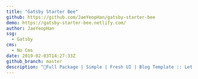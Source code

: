 ```yaml
---
title: "Gatsby Starter Bee"
github: https://github.com/JaeYeopHan/gatsby-starter-bee
demo: https://gatsby-starter-bee.netlify.com/
author: JaeYeopHan
ssg:
  - Gatsby
cms:
  - No Cms
date: 2019-02-03T14:27:33Z
github_branch: master
description: "🐝Full Package | Simple | Fresh UI | Blog Template :: Let's start to blogging with gatsby-starter-bee!"
---
```

